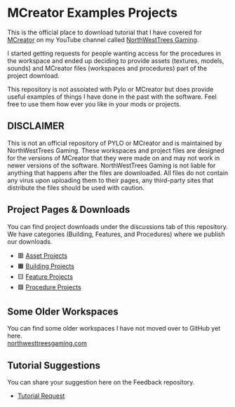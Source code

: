 # MCreator Examples Projects
This is the official place to download tutorial that I have covered for [MCreator](https://mcreator.net/) on my YouTube channel called [NorthWestTrees Gaming](https://www.youtube.com/channel/UC8XYkALuEvGlKhza5Uyb7uQ).   
  
I started getting requests for people wanting access for the procedures in the workspace and ended up deciding to provide assets (textures, models, sounds) and MCreator files (workspaces and procedures) part of the project download.   
  
This repository is not assoiated with Pylo or MCreator but does provide useful examples of things I have done in the past with the software. Feel free to use them how ever you like in your mods or projects.

## DISCLAIMER
This is not an official repository of PYLO or MCreator and is maintained by NorthWestTrees Gaming. These workspaces and project files are designed for the versions of MCreator that they were made on and may not work in newer versions of the software. NorthWestTrees Gaming is not liable for anything that happens after the files are downloaded. All files do not contain any virus upon uploading them to their pages, any third-party sites that distribute the files should be used with caution.

## Project Pages & Downloads
You can find project downloads under the discussions tab of this repository.  
We have categories (Building, Features, and Procedures) where we publish our downloads.
- 🟥 [Asset Projects](https://github.com/MCreator-Examples/Projects/discussions/categories/-asset-projects)
- 🟧 [Building Projects](https://github.com/MCreator-Examples/Projects/discussions/categories/-building-projects)
- 🟨 [Feature Projects](https://github.com/MCreator-Examples/Projects/discussions/categories/-feature-projects)
- 🟩 [Procedure Projects](https://github.com/MCreator-Examples/Projects/discussions/categories/-procedure-projects)

## Some Older Workspaces
You can find some older workspaces I have not moved over to GitHub yet here.  
[northwesttreesgaming.com](https://www.northwesttreesgaming.com/post/20220530-older-workspace-downloads)

## Tutorial Suggestions
You can share your suggestion here on the Feedback repository.
- [Tutorial Request](https://github.com/MCreator-Examples/Feedback)
